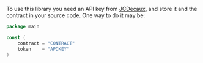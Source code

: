 To use this library you need an API key from [JCDecaux][1], and store it and the
contract in your source code. One way to do it may be:

```go
package main

const (
	contract = "CONTRACT"
	token    = "APIKEY"
)
```

[1]: https://developer.jcdecaux.com/#/opendata/vls?page=getstarted
